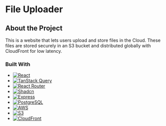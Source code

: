 # File Uploader

## About the Project

This is a website that lets users upload and store files in the Cloud. These files are stored securely in an S3 bucket and distributed globally with CloudFront for low latency.

### Built With

* [![React][React.js]][React-url]
* [![TanStack Query][Tanstack-query]][Tanstack-url]
* [![React Router][React-router]][React-router-url]
* [![Shadcn][Shadcn]][Shadcn-url]
* [![Express][Express.js]][Express-url]
* [![PostgreSQL][PostgreSQL]][Postgres-url]
* [![AWS][AWS]][AWS-url]
* [![S3][S3]][S3-url]
* [![CloudFront][CloudFront]][CloudFront-url]

<!-- MARKDOWN LINKS & IMAGES -->
<!-- https://www.markdownguide.org/basic-syntax/#reference-style-links -->
[React.js]: https://img.shields.io/badge/React-20232A?style=for-the-badge&logo=react&logoColor=61DAFB
[React-url]: https://reactjs.org/
[Tanstack-query]: https://img.shields.io/badge/TanStack%20Query-FF4154?style=for-the-badge&logo=react-query&logoColor=white
[Tanstack-url]: https://tanstack.com/query
[React-router]: https://img.shields.io/badge/React%20Router-CA4245?style=for-the-badge&logo=react-router&logoColor=white
[React-router-url]: https://reactrouter.com/
[Express.js]: https://img.shields.io/badge/Express.js-404D59?style=for-the-badge
[Express-url]: https://expressjs.com/
[PostgreSQL]: https://img.shields.io/badge/PostgreSQL-336791?style=for-the-badge&logo=postgresql&logoColor=white
[Postgres-url]: https://www.postgresql.org/
[AWS]: https://img.shields.io/badge/AWS-232F3E?style=for-the-badge&logo=amazon-aws&logoColor=white
[AWS-url]: https://aws.amazon.com/
[S3]: https://img.shields.io/badge/S3-569A31?style=for-the-badge&logo=amazon-s3&logoColor=white
[S3-url]: https://aws.amazon.com/s3/
[CloudFront]: https://img.shields.io/badge/CloudFront-FF9900?style=for-the-badge&logo=amazon-cloudfront&logoColor=white
[CloudFront-url]: https://aws.amazon.com/cloudfront/
[Shadcn]: https://img.shields.io/badge/Shadcn-F2E7FE?style=for-the-badge&logoColor=white
[Shadcn-url]: https://shadcn.dev/
